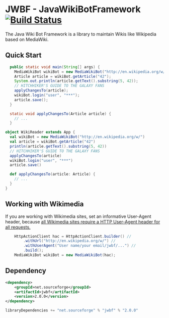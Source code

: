 # JWBF - JavaWikiBotFramework [![Build Status](https://travis-ci.org/eldur/jwbf.png)](https://travis-ci.org/eldur/jwbf)

The Java Wiki Bot Framework is a library to maintain Wikis like Wikipedia based on MediaWiki.

## Quick Start
```java
  public static void main(String[] args) {
    MediaWikiBot wikiBot = new MediaWikiBot("http://en.wikipedia.org/w/");
    Article article = wikiBot.getArticle("42");
    System.out.println(article.getText().substring(5, 42));
    // HITCHHIKER'S GUIDE TO THE GALAXY FANS
    applyChangesTo(article);
    wikiBot.login("user", "***");
    article.save();
  }

  static void applyChangesTo(Article article) {
    // ...
  }
```
```scala
object WikiReader extends App {
  val wikiBot = new MediaWikiBot("http://en.wikipedia.org/w/")
  val article = wikiBot.getArticle("42")
  println(article.getText().substring(5, 42))
  // HITCHHIKER'S GUIDE TO THE GALAXY FANS
  applyChangesTo(article)
  wikiBot.login("user", "***")
  article.save()

  def applyChangesTo(article: Article) {
    // ...
  }
}
```

## Working with Wikimedia
If you are working with Wikimedia sites, set an informative User-Agent header,
 because [all Wikimedia sites require a HTTP User-Agent header for all requests.](http://meta.wikimedia.org/wiki/User-Agent_policy)

```java
    HttpActionClient hac = HttpActionClient.builder() //
        .withUrl("http://en.wikipedia.org/w/") //
        .withUserAgent("User name/your email/jwbf/...") //
        .build();
    MediaWikiBot wikiBot = new MediaWikiBot(hac);
```

## Dependency
```xml
<dependency>
    <groupId>net.sourceforge</groupId>
    <artifactId>jwbf</artifactId>
    <version>2.0.0</version>
</dependency>
```
```scala
libraryDependencies += "net.sourceforge" % "jwbf" % "2.0.0"
```
